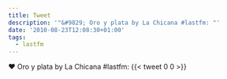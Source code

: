 ```yaml
---
title: Tweet
description: '"&#9829; Oro y plata by La Chicana #lastfm: "'
date: '2010-08-23T12:08:30+01:00'
tags:
  - lastfm
---
```

&#9829; Oro y plata by La Chicana #lastfm: 
      {{< tweet 0 0 >}}
    
